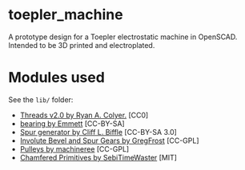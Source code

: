 # toepler_machine
A prototype design for a Toepler electrostatic machine in OpenSCAD. Intended to be 3D printed and electroplated.

# Modules used
See the `lib/` folder:

* [Threads v2.0 by Ryan A. Colyer.](http://www.thingiverse.com/thing:1686322) [CC0] 
* [bearing by Emmett](https://www.thingiverse.com/thing:53451) [CC-BY-SA]
* [Spur generator by Cliff L. Biffle](http://www.thingiverse.com/thing:3575) [CC-BY-SA 3.0]
* [Involute Bevel and Spur Gears by GregFrost](http://www.thingiverse.com/thing:3575) [CC-GPL]
* [Pulleys by machineree](https://www.thingiverse.com/thing:2105020) [CC-GPL]
* [Chamfered Primitives by SebiTimeWaster](https://www.thingiverse.com/thing:1305888) [MIT]


